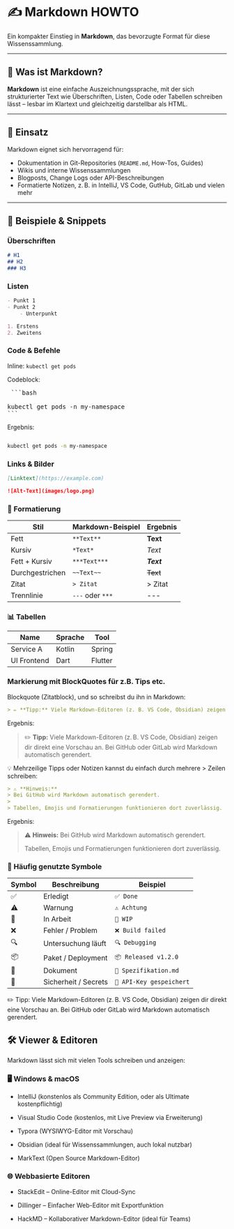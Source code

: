 # ✍️ Markdown HOWTO

Ein kompakter Einstieg in **Markdown**, das bevorzugte Format für diese Wissenssammlung.

---

## 🧾 Was ist Markdown?

**Markdown** ist eine einfache Auszeichnungssprache, mit der sich strukturierter Text wie Überschriften, Listen, Code oder Tabellen schreiben lässt – lesbar im Klartext und gleichzeitig darstellbar als HTML.

---

## 🚀 Einsatz

Markdown eignet sich hervorragend für:

- Dokumentation in Git-Repositories (`README.md`, How-Tos, Guides)
- Wikis und interne Wissenssammlungen
- Blogposts, Change Logs oder API-Beschreibungen
- Formatierte Notizen, z. B. in IntelliJ, VS Code, GutHub, GitLab  und vielen mehr

---

## 🧪 Beispiele & Snippets

### Überschriften

```markdown
# H1
## H2
### H3
```

### Listen
```markdown
- Punkt 1
- Punkt 2
    - Unterpunkt

1. Erstens
2. Zweitens
```

### Code & Befehle
Inline: `kubectl get pods`

Codeblock:
<pre> ```bash 

kubectl get pods -n my-namespace 
``` </pre>

Ergebnis:
```bash

kubectl get pods -n my-namespace 
```

### Links & Bilder
```markdown
[Linktext](https://example.com)

![Alt-Text](images/logo.png)
```

### 🧰 Formatierung
| Stil            | Markdown-Beispiel | Ergebnis   |
| --------------- | ----------------- | ---------- |
| Fett            | `**Text**`        | **Text**   |
| Kursiv          | `*Text*`          | *Text*     |
| Fett + Kursiv   | `***Text***`      | ***Text*** |
| Durchgestrichen | `~~Text~~`        | ~~Text~~   |
| Zitat           | `> Zitat`         | > Zitat    |
| Trennlinie      | `---` oder `***`  | ---        |

### 📊 Tabellen

| Name       | Sprache   | Tool      |
|------------|-----------|-----------|
| Service A  | Kotlin    | Spring    |
| UI Frontend| Dart      | Flutter   |


### Markierung mit BlockQuotes für z.B. Tips etc.

Blockquote (Zitatblock), und so schreibst du ihn in Markdown:

```markdown
> ✏️ **Tipp:** Viele Markdown-Editoren (z. B. VS Code, Obsidian) zeigen dir direkt eine Vorschau an. Bei GitHub oder GitLab wird Markdown automatisch gerendert.
```
Ergebnis:
> ✏️ **Tipp:** Viele Markdown-Editoren (z. B. VS Code, Obsidian) zeigen dir direkt eine Vorschau an. Bei GitHub oder GitLab wird Markdown automatisch gerendert.

💡 Mehrzeilige Tipps oder Notizen kannst du einfach durch mehrere > Zeilen schreiben:
```markdown
> ⚠️ **Hinweis:**
> Bei GitHub wird Markdown automatisch gerendert.
>
> Tabellen, Emojis und Formatierungen funktionieren dort zuverlässig.
```
Ergebnis:

> ⚠️ **Hinweis:**
> Bei GitHub wird Markdown automatisch gerendert.
> 
> Tabellen, Emojis und Formatierungen funktionieren dort zuverlässig.


### 🔣 Häufig genutzte Symbole
| Symbol | Beschreibung         | Beispiel                 |
| ------ | -------------------- | ------------------------ |
| ✅      | Erledigt             | `✅ Done`                 |
| ⚠️     | Warnung              | `⚠️ Achtung`             |
| 🚧     | In Arbeit            | `🚧 WIP`                 |
| ❌      | Fehler / Problem     | `❌ Build failed`         |
| 🔍     | Untersuchung läuft   | `🔍 Debugging`           |
| 📦     | Paket / Deployment   | `📦 Released v1.2.0`     |
| 📄     | Dokument             | `📄 Spezifikation.md`    |
| 🔐     | Sicherheit / Secrets | `🔐 API-Key gespeichert` |

✏️ Tipp: Viele Markdown-Editoren (z. B. VS Code, Obsidian) zeigen dir direkt eine Vorschau an. Bei GitHub oder GitLab wird Markdown automatisch gerendert.


## 🛠️ Viewer & Editoren
Markdown lässt sich mit vielen Tools schreiben und anzeigen:

### 🖥️ Windows & macOS
- IntelliJ (konstenlos als Community Edition, oder als Ultimate kostenpflichtig)

- Visual Studio Code (kostenlos, mit Live Preview via Erweiterung)

- Typora (WYSIWYG-Editor mit Vorschau)

- Obsidian (ideal für Wissenssammlungen, auch lokal nutzbar)

-  MarkText (Open Source Markdown-Editor)

### 🌐 Webbasierte Editoren
- StackEdit – Online-Editor mit Cloud-Sync

- Dillinger – Einfacher Web-Editor mit Exportfunktion

- HackMD – Kollaborativer Markdown-Editor (ideal für Teams)



